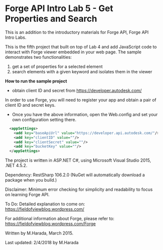 # Forge API Intro Lab 5 - Get Properties and Search 

This is an addition to the introductory materials for Forge API, Forge API Intro Labs.

This is the fifth project that built on top of Lab 4 and add JavaScript code to interact with Forge viewer embedded in your web page. 
The sample demonstrates two functionalities:
 
1. get a set of properties for a selected element
2. search elements with a given keyword and isolates them in the viewer    

**How to run the sample project**

* obtain client ID and secret from https://developer.autodesk.com/

In order to use Forge, you will need to register your app and obtain a pair of client ID and secret keys.

* Once you have the above information, open the Web.config and set your own configuration setting there.  


```xml
  <appSettings>
    <add key="baseApiUrl" value="https://developer.api.autodesk.com/"/>
    <add key="clientID" value=""/>
    <add key="clientSecret" value=""/>
    <add key="bucketKey" value=""/>
  </appSettings>
```

The project is written in ASP.NET C#, using Microsoft Visual Studio 2015, .NET 4.5.2.

Dependency: RestSharp 106.2.0 (NuGet will automatically download a package when you build.) 

Disclaimer: Minimum error checking for simplicity and readability to focus on learning Forge API. 

To Do: Detailed explanation to come on:  
https://fieldofviewblog.wordpress.com/

For additional information about Forge, please refer to:
https://fieldofviewblog.wordpress.com/Forge

Written by M.Harada, March 2015. 

Last updated: 2/4/2018 by M.Harada 
